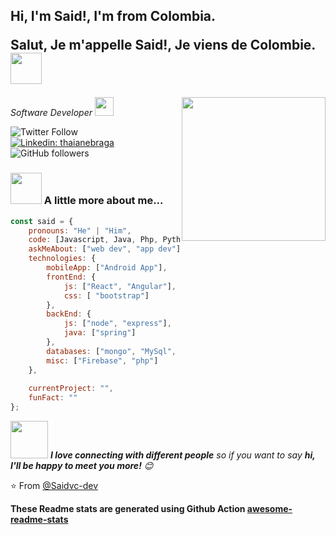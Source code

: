 <h2>
   Hi, I'm Said!, I'm from Colombia.
     
   Salut, Je m'appelle Said!, Je viens de Colombie.
    <img src="https://media.giphy.com/media/Uaxj062PavgqZRhVkS/giphy.gif" width="50"></h2>
<img align='right' src="https://media.giphy.com/media/UTSoX7Q4bvRSDwqmLE/giphy.gif" width="230">
<p><em>Software Developer </a><img src="https://media.giphy.com/media/H83F4AfL798AmtKXIL/giphy.gif" width="30"> 
</em></p>

![Twitter Follow](https://img.shields.io/twitter/follow/saidvc_dev?label=Follow)
[![Linkedin: thaianebraga](https://img.shields.io/badge/-said-blue?style=flat-square&logo=Linkedin&logoColor=white&link=https://www.linkedin.com/in//said-antonio-valencia-castrillo-2784001a6/)](https://www.linkedin.com/in/said-antonio-valencia-castrillo-2784001a6/)
![GitHub followers](https://img.shields.io/github/followers/saidvc-dev?label=Follow&style=social)


### <img src="https://media.giphy.com/media/juua9i2c2fA0AIp2iq/giphy.gif" width="50"> A little more about me...  

```javascript
const said = {
    pronouns: "He" | "Him",
    code: [Javascript, Java, Php, Python],
    askMeAbout: ["web dev", "app dev"],
    technologies: {
        mobileApp: ["Android App"],
        frontEnd: {
            js: ["React", "Angular"],
            css: [ "bootstrap"]
        },
        backEnd: {
            js: ["node", "express"],
            java: ["spring"]
        },
        databases: ["mongo", "MySql", "sqlite"],
        misc: ["Firebase", "php"]
    },
  
    currentProject: "",
    funFact: ""
};
```

<img src="https://camo.githubusercontent.com/ec0df7b334d15078e980be8f26f35f1bd6f004eaa4a121db42fed361360c1817/68747470733a2f2f6d656469612e67697068792e636f6d2f6d656469612f4c6e516a7057614f4e386e68723231764e572f67697068792e676966" width="60"> <em><b>I love connecting with different people</b> so if you want to say <b>hi, I'll be happy to meet you more!</b> 😊</em>

⭐️ From [@Saidvc-dev](https://github.com/saidvc-dev)

**These Readme stats are generated using Github Action [awesome-readme-stats](https://github.com/anmol098/waka-readme-stats)**
